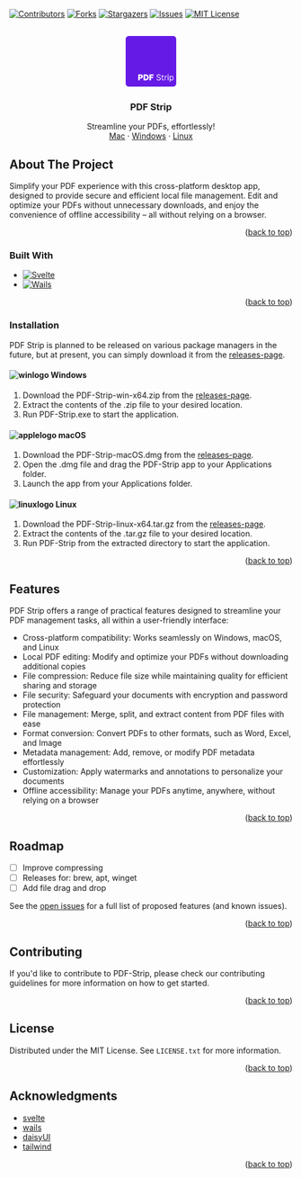 <!-- Improved compatibility of back to top link: See: https://github.com/othneildrew/Best-README-Template/pull/73 -->

<a name="readme-top"></a>

[![Contributors][contributors-shield]][contributors-url]
[![Forks][forks-shield]][forks-url]
[![Stargazers][stars-shield]][stars-url]
[![Issues][issues-shield]][issues-url]
[![MIT License][license-shield]][license-url]

<!-- PROJECT LOGO -->
<br />
<div align="center">
  <a href="https://github.com/othneildrew/Best-README-Template">
    <img src="./frontend/src/assets/images/logo.svg" alt="Logo" width="90" height="90">
  </a>

  <h3 align="center">PDF Strip</h3>

  <p align="center">
    Streamline your PDFs, effortlessly!
    <br />
    <a href="#">Mac</a>
    ·
    <a href="#">Windows</a>
    ·
    <a href="#">Linux</a>
  </p>
</div>

<!-- ABOUT THE PROJECT -->

## About The Project

<!-- [![PDF Strip Screen Shot][product-screenshot]](https://example.com) -->

Simplify your PDF experience with this cross-platform desktop app, designed to provide secure and efficient local file management. Edit and optimize your PDFs without unnecessary downloads, and enjoy the convenience of offline accessibility – all without relying on a browser.

<p align="right">(<a href="#readme-top">back to top</a>)</p>

### Built With

-   [![Svelte][svelte.dev]][svelte-url]
-   [![Wails][wails.dev]][wails-url]

<p align="right">(<a href="#readme-top">back to top</a>)</p>

### Installation

PDF Strip is planned to be released on various package managers in the future, but at present, you can simply download it from the [releases-page].

#### ![winlogo](https://api.iconify.design/logos:microsoft-windows.svg) Windows

1. Download the PDF-Strip-win-x64.zip from the [releases-page].
2. Extract the contents of the .zip file to your desired location.
3. Run PDF-Strip.exe to start the application.

#### ![applelogo](https://api.iconify.design/logos:apple.svg) macOS

1. Download the PDF-Strip-macOS.dmg from the [releases-page].
2. Open the .dmg file and drag the PDF-Strip app to your Applications folder.
3. Launch the app from your Applications folder.

#### ![linuxlogo](https://api.iconify.design/logos:linux-tux.svg) Linux

1. Download the PDF-Strip-linux-x64.tar.gz from the [releases-page].
2. Extract the contents of the .tar.gz file to your desired location.
3. Run PDF-Strip from the extracted directory to start the application.

<p align="right">(<a href="#readme-top">back to top</a>)</p>

<!-- USAGE EXAMPLES -->

## Features

PDF Strip offers a range of practical features designed to streamline your PDF management tasks, all within a user-friendly interface:

-   Cross-platform compatibility: Works seamlessly on Windows, macOS, and Linux
-   Local PDF editing: Modify and optimize your PDFs without downloading additional copies
-   File compression: Reduce file size while maintaining quality for efficient sharing and storage
-   File security: Safeguard your documents with encryption and password protection
-   File management: Merge, split, and extract content from PDF files with ease
-   Format conversion: Convert PDFs to other formats, such as Word, Excel, and Image
-   Metadata management: Add, remove, or modify PDF metadata effortlessly
-   Customization: Apply watermarks and annotations to personalize your documents
-   Offline accessibility: Manage your PDFs anytime, anywhere, without relying on a browser

<p align="right">(<a href="#readme-top">back to top</a>)</p>

<!-- ROADMAP -->

## Roadmap

-   [ ] Improve compressing
-   [ ] Releases for: brew, apt, winget
-   [ ] Add file drag and drop

See the [open issues](https://github.com/Nico-Mayer/PDF-Strip/issues) for a full list of proposed features (and known issues).

<p align="right">(<a href="#readme-top">back to top</a>)</p>

<!-- CONTRIBUTING -->

## Contributing

If you'd like to contribute to PDF-Strip, please check our contributing guidelines for more information on how to get started.

<p align="right">(<a href="#readme-top">back to top</a>)</p>

<!-- LICENSE -->

## License

Distributed under the MIT License. See `LICENSE.txt` for more information.

<p align="right">(<a href="#readme-top">back to top</a>)</p>

<!-- CONTACT -->

## Acknowledgments

-   [svelte](https://svelte.dev/)
-   [wails](https://wails.io/)
-   [daisyUI](https://daisyui.com/)
-   [tailwind](https://tailwindcss.com/)

<p align="right">(<a href="#readme-top">back to top</a>)</p>

<!-- MARKDOWN LINKS & IMAGES -->
<!-- https://www.markdownguide.org/basic-syntax/#reference-style-links -->

[contributors-shield]: https://img.shields.io/github/contributors/Nico-Mayer/PDF-Strip.svg?style=for-the-badge
[contributors-url]: https://github.com/Nico-Mayer/PDF-Strip/graphs/contributors
[forks-shield]: https://img.shields.io/github/forks/Nico-Mayer/PDF-Strip.svg?style=for-the-badge
[forks-url]: https://github.com/Nico-Mayer/PDF-Strip/network/members
[stars-shield]: https://img.shields.io/github/stars/Nico-Mayer/PDF-Strip.svg?style=for-the-badge
[stars-url]: https://github.com/Nico-Mayer/PDF-Strip/stargazers
[issues-shield]: https://img.shields.io/github/issues/Nico-Mayer/PDF-Strip.svg?style=for-the-badge
[issues-url]: https://github.com/Nico-Mayer/PDF-Strip/issues
[license-shield]: https://img.shields.io/github/license/Nico-Mayer/PDF-Strip.svg?style=for-the-badge
[license-url]: https://github.com/Nico-Mayer/PDF-Strip/blob/master/LICENSE.txt
[product-screenshot]: images/screenshot.png
[svelte.dev]: https://img.shields.io/badge/Svelte-4A4A55?style=for-the-badge&logo=svelte&logoColor=FF3E00
[svelte-url]: https://svelte.dev/
[wails.dev]: https://img.shields.io/badge/Go-4A4A55?style=for-the-badge&logo=go&logoColor=29BEB0
[wails-url]: https://wails.io/
[releases-page]: https://github.com/Nico-Mayer/PDF-Strip/releases
